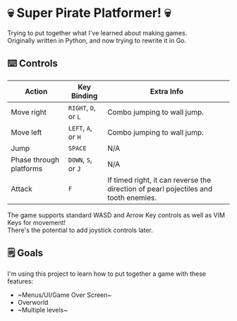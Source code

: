 # 💀 Super Pirate Platformer! 💀

Trying to put together what I've learned about making games.  
Originally written in Python, and now trying to rewrite it in Go.

## ⌨️ Controls

| Action                  | Key Binding          | Extra Info                                                                          |
| ----------------------- | -------------------- | ----------------------------------------------------------------------------------- |
| Move right              | `RIGHT`, `D`, or `L` | Combo jumping to wall jump.                                                         |
| Move left               | `LEFT`, `A`, or `H`  | Combo jumping to wall jump.                                                         |
| Jump                    | `SPACE`              | N/A                                                                                 |
| Phase through platforms | `DOWN`, `S`, or `J`  | N/A                                                                                 |
| Attack                  | `F`                  | If timed right, it can reverse the direction of pearl pojectiles and tooth enemies. |

The game supports standard WASD and Arrow Key controls as well as VIM Keys for movement!  
There's the potential to add joystick controls later.

## 🗒️ Goals

I'm using this project to learn how to put together a game with these features:

- ~Menus/UI/Game Over Screen~
- Overworld
- ~Multiple levels~
